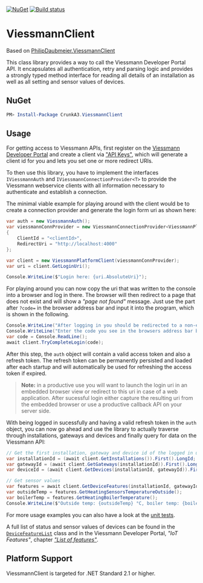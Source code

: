 ﻿[![NuGet](http://img.shields.io/nuget/v/ViessmannClient.svg?style=flat-square)](https://www.nuget.org/packages/ViessmannClient/)
[![Build status](https://ci.appveyor.com/api/projects/status/mj67oe2c9wfkv2ld/branch/master?svg=true)](https://ci.appveyor.com/project/philipdaubmeier/graphiot/branch/master)

# ViessmannClient

Based on [PhilipDaubmeier.ViessmannClient](https://github.com/philipdaubmeier/GraphIoT/blob/master/src/ViessmannClient/ViessmannClient.nuspec)

This class library provides a way to call the Viessmann Developer Portal API. It encapsulates all authentication, retry and parsing logic and provides a strongly typed method interface for reading all details of an installation as well as all setting and sensor values of devices.

## NuGet

```powershell
PM> Install-Package CrunkA3.ViessmannClient
```

## Usage

For getting access to Viessmann APIs, first register on the [Viessmann Developer Portal](https://developer.viessmann.com/) and create a client via ["API Keys"](https://developer.viessmann.com/de/clients), which will generate a client id for you and lets you set one or more redirect URIs.

To then use this library, you have to implement the interfaces `IViessmannAuth` and `IViessmannConnectionProvider<T>` to provide the Viessmann webservice clients with all information necessary to authenticate and establish a connection.

The minimal viable example for playing around with the client would be to create a connection provider and generate the login form uri as shown here:

```csharp
var auth = new ViessmannAuth();
var viessmannConnProvider = new ViessmannConnectionProvider<ViessmannPlatformClient>(auth)
{
    ClientId = "<clientId>",
    RedirectUri = "http://localhost:4000"
};

var client = new ViessmannPlatformClient(viessmannConnProvider);
var uri = client.GetLoginUri();

Console.WriteLine($"Login here: {uri.AbsoluteUri}");
```

For playing around you can now copy the uri that was written to the console into a browser and log in there. The browser will then redirect to a page that does not exist and will show a _"page not found"_ message. Just use the part after `?code=` in the browser address bar and input it into the program, which is shown in the following.

```csharp
Console.WriteLine("After logging in you should be redirected to a non-existent page.");
Console.WriteLine("Enter the code you see in the browsers address bar behind '?code=':");
var code = Console.ReadLine();
await client.TryCompleteLogin(code);
```

After this step, the `auth` object will contain a valid access token and also a refresh token. The refresh token can be permanently persisted and loaded after each startup and will automatically be used for refreshing the access token if expired.

> **Note:** in a productive use you will want to launch the login uri in an embedded browser view or redirect to this uri in case of a web application. After sucessful login either capture the resulting uri from the embedded browser or use a productive callback API on your server side.

With being logged in sucessfully and having a valid refresh token in the `auth` object, you can now go ahead and use the library to actually traverse through installations, gateways and devices and finally query for data on the Viessmann API:

```csharp
// Get the first installation, gateway and device id of the logged in user
var installationId = (await client.GetInstallations()).First().LongId;
var gatewayId = (await client.GetGateways(installationId)).First().LongId;
var deviceId = (await client.GetDevices(installationId, gatewayId)).First().LongId;

// Get sensor values
var features = await client.GetDeviceFeatures(installationId, gatewayId, deviceId);
var outsideTemp = features.GetHeatingSensorsTemperatureOutside();
var boilerTemp = features.GetHeatingBoilerTemperature();
Console.WriteLine($"Outside temp: {outsideTemp} °C, boiler temp: {boilerTemp} °C");
```

For more usage examples you can also have a look at the [unit tests](../../test/ViessmannClient.Tests).

A full list of status and sensor values of devices can be found in the [`DeviceFeatureList`](Model/Devices/DeviceFeatureList.cs) class and in the Viessmann Developer Portal, _"IoT Features"_, chapter [_"List of features"_](https://developer.viessmann.com/en/doc/iot).

## Platform Support

ViessmannClient is targeted for .NET Standard 2.1 or higher.
